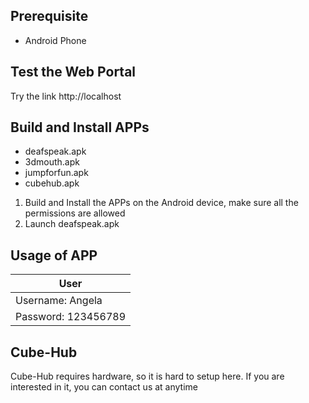 ## Prerequisite
* Android Phone

## Test the Web Portal
Try the link http://localhost

## Build and Install APPs
* deafspeak.apk
* 3dmouth.apk
* jumpforfun.apk
* cubehub.apk

1. Build and Install the APPs on the Android device, make sure all the permissions are allowed
2. Launch deafspeak.apk

## Usage of APP

| User |
| ---- |
| Username: Angela |
| Password: 123456789 |

## Cube-Hub
Cube-Hub requires hardware, so it is hard to setup here. If you are interested in it, you can contact us at anytime
